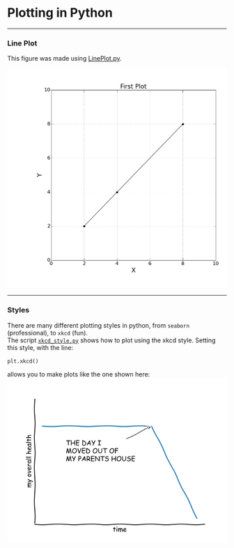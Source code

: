 # Plotting in Python

----
### Line Plot

This figure was made using [LinePlot.py](LinePlot/LinePlot.py).

![Foo](LinePlot/lp.png)

----
### Styles

There are many different plotting styles in python, from `seaborn` (professional), to `xkcd` (fun).<br>
The script [`xkcd_style.py`](./xkcd_style.py) shows how to plot using the xkcd style.  Setting this style, with the line:
```py
plt.xkcd()
```
allows you to make plots like the one shown here:
![](./figs/XKCD_plot.png)
